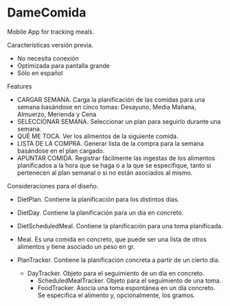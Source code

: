 # DameComida
Mobile App for tracking meals. 

Características versión previa. 
- No necesita conexión
- Optimizada para pantalla grande
- Sólo en español

Features
- CARGAR SEMANA. Carga la planificación de las comidas para una semana basándose en cinco tomas: Desayuno, Media Mañana, Almuerzo, Merienda y Cena
- SELECCIONAR SEMANA. Seleccionar un plan para seguirlo durante una semana. 
- QUÉ ME TOCA. Ver los alimentos de la siguiente comida. 
- LISTA DE LA COMPRA. Generar lista de la compra para la semana basándose en el plan cargado. 
- APUNTAR COMIDA. Registrar fácilmente las ingestas de los alimentos planificados a la hora que se haga o a la que se especifique, tanto si pertenecen al plan semanal o si no están asociados al mismo. 

Consideraciones para el diseño. 
- DietPlan. Contiene la planificación para los distintos días. 
- DietDay. Contiene la planificación para un día en concreto. 
- DietScheduledMeal. Contiene la planificación para una toma planificada. 
- Meal. Es una comida en concreto, que puede ser una lista de otros alimentos y tiene asociado un peso en gr. 

- PlanTracker. Contiene la planificación concreta a partir de un cierto día. 
  - DayTracker. Objeto para el seguimiento de un día en concreto. 
    - ScheduledMealTracker. Objeto para el seguimiento de una toma. 
    - FoodTracker. Asocia una toma espontánea en un día concreto. Se especifica el alimento y, opcionalmente, los gramos. 